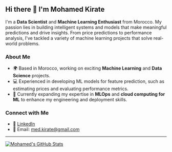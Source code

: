 ## Hi there 👋 I'm Mohamed Kirate

I'm a **Data Scientist** and **Machine Learning Enthusiast** from Morocco. My passion lies in building intelligent systems and models that make meaningful predictions and drive insights. From price predictions to performance analysis, I've tackled a variety of machine learning projects that solve real-world problems.

### About Me
- 🌍 Based in Morocco, working on exciting **Machine Learning** and **Data Science** projects.
- 💻 Experienced in developing ML models for feature prediction, such as estimating prices and evaluating performance metrics.
- 🌱 Currently expanding my expertise in **MLOps** and **cloud computing for ML** to enhance my engineering and deployment skills.

### Connect with Me
- 💼 [LinkedIn](https://www.linkedin.com/in/mohamed-kirate/)
- 📧 Email: [med.kirate@gmail.com](mailto:med.kirate@gmail.com)

---

[![Mohamed's GitHub Stats](https://github-readme-stats.vercel.app/api?username=MohamedKirate&show_icons=true&theme=radical)](https://github.com/anuraghazra/github-readme-stats)

  
